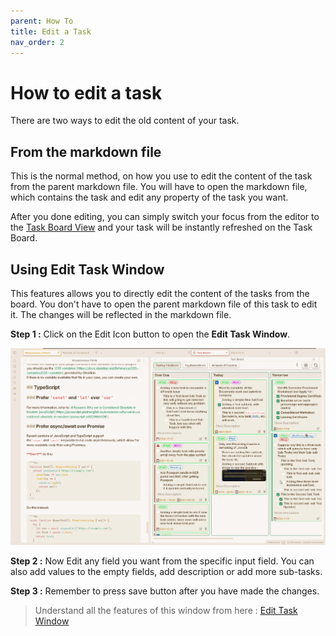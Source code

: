```yaml
---
parent: How To
title: Edit a Task
nav_order: 2
---
```


# How to edit a task

There are two ways to edit the old content of your task.

## From the markdown file

This is the normal method, on how you use to edit the content of the task from the parent markdown file. You will have to open the markdown file, which contains the task and edit any property of the task you want.

After you done editing, you can simply switch your focus from the editor to the [Task Board View](../Components/Task_Board_Pane.md) and your task will be instantly refreshed on the Task Board.

## Using Edit Task Window

This features allows you to directly edit the content of the tasks from the board. You don't have to open the parent markdown file of this task to edit it. The changes will be reflected in the markdown file.

**Step 1 :** Click on the Edit Icon button to open the **Edit Task Window**.

![Edit Task Window](../../assets/EditTaskWindow.gif)

**Step 2 :** Now Edit any field you want from the specific input field. You can also add values to the empty fields, add description or add more sub-tasks.

**Step 3 :** Remember to press save button after you have made the changes.

> Understand all the features of this window from here : [Edit Task Window](../Components/EditTaskWindow.md)
